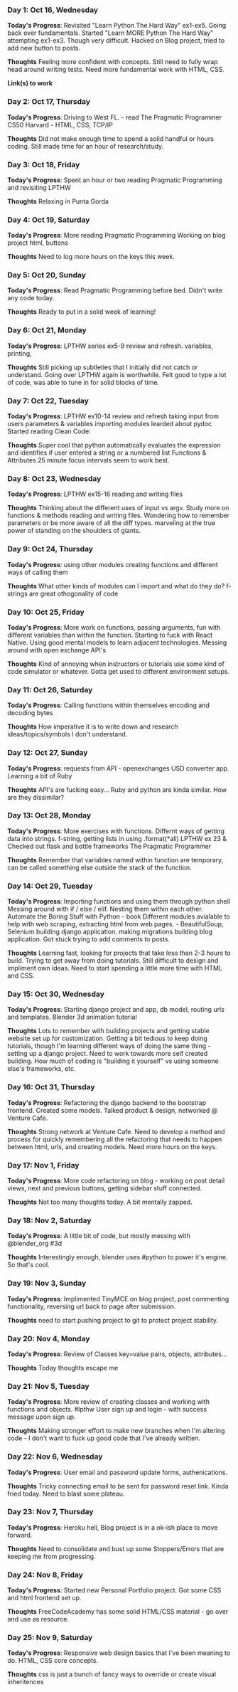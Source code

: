 ### Day 1: Oct 16, Wednesday 

**Today's Progress**: 
Revisited "Learn Python The Hard Way" ex1-ex5. Going back over fundamentals.
Started "Learn MORE Python The Hard Way" attempting ex1-ex3. Though very difficult.
Hacked on Blog project, tried to add new button to posts.

**Thoughts** 
Feeling more confident with concepts. Still need to fully wrap head around writing tests. Need more fundamental work with HTML, CSS.

**Link(s) to work**

### Day 2: Oct 17, Thursday

**Today's Progress**: 
Driving to West FL. - read The Pragmatic Programmer 
CS50 Harvard - HTML, CSS, TCP/IP

**Thoughts** 
Did not make enough time to spend a solid handful or hours coding. Still made time for an hour of research/study. 

### Day 3: Oct 18, Friday

**Today's Progress**: 
Spent an hour or two reading Pragmatic Programming and revisiting LPTHW

**Thoughts**
Relaxing in Punta Gorda


### Day 4: Oct 19, Saturday

**Today's Progress**: 
More reading Pragmatic Programming
Working on blog project html, buttons

**Thoughts** 
Need to log more hours on  the keys this week.


### Day 5: Oct 20, Sunday

**Today's Progress**: 
Read Pragmatic Programming before bed. Didn't write any code today. 

**Thoughts** 
Ready to put in a solid week of learning! 


### Day 6: Oct 21, Monday

**Today's Progress**: 
LPTHW series ex5-9 review and refresh. 
variables, printing, 

**Thoughts** 
Still picking up subtleties that I initially did not catch or understand.
Going over LPTHW again is worthwhile. 
Felt good to type a lot of code, was able to tune in for solid blocks of time. 

### Day 7: Oct 22, Tuesday

**Today's Progress**: 
LPTHW ex10-14 review and refresh
taking input from users
parameters & variables 
importing modules
learded about pydoc
Started reading Clean Code:

**Thoughts** 
Super cool that python automatically evaluates the expression and identifies if user entered a string or a numbered list
Functions & Attributes 
25 minute focus intervals seem to work best. 

### Day 8: Oct 23, Wednesday

**Today's Progress**: 
LPTHW ex15-16 reading and writing files

**Thoughts** 
Thinking about the different uses of input vs argv.
Study more on functions & methods
reading and writing files. Wondering how to remember parameters or be more aware of all the diff types. 
marveling at the true power of standing on the shoulders of giants.

### Day 9: Oct 24, Thursday

**Today's Progress**: 
using other modules
creating functions and different ways of calling them

**Thoughts** 
What other kinds of modules can I import and what do they do? 
f-strings are great
othogonality of code

### Day 10: Oct 25, Friday

**Today's Progress**: 
More work on functions, passing arguments, fun with different variables than within the function. 
Starting to fuck with React Native. Using good mental models to learn adjacent technologies. 
Messing around with open exchange API's

**Thoughts** 
Kind of annoying when instructors or tutorials use some kind of code simulator or whatever. Gotta get used to different environment setups.

### Day 11: Oct 26, Saturday

**Today's Progress**: 
Calling functions within themselves 
encoding and decoding bytes

**Thoughts** 
How imperative it is to write down and research ideas/topics/symbols I don't understand.

### Day 12: Oct 27, Sunday

**Today's Progress**: 
requests from API - openexchanges USD converter app.
Learning a bit of Ruby

**Thoughts** 
API's are fucking easy...
Ruby and python are kinda similar. How are they dissimilar? 

### Day 13: Oct 28, Monday

**Today's Progress**: 
More exercises with functions. Differnt ways of getting data into strings. f-string, getting lists in using .format(*all)
LPTHW ex 23 & 
Checked out flask and bottle frameworks
The Pragmatic Programmer 

**Thoughts** 
Remember that variables named within function are temporary, can be called something else outside the stack of the function.

### Day 14: Oct 29, Tuesday

**Today's Progress**: 
Importing functions and using them through python shell
Messing around with if / else / elif. Nesting them within each other. 
Automate the Boring Stuff with Python - book
Different modules avialable to help with web scraping, extracting html from web pages. - BeautifulSoup, Selenium
building django application. making migrations
building blog application. Got stuck trying to add comments to posts. 

**Thoughts** 
Learning fast, looking for projects that take less than 2-3 hours to build. Trying to get away from doing tutorials. Still difficult to design and impliment own ideas. Need to start spending a little more time with HTML and CSS.

### Day 15: Oct 30, Wednesday

**Today's Progress**: 
Starting django project and app, db model, routing urls and templates.
Blender 3d animation tutorial 

**Thoughts** 
Lots to remember with building projects and getting stable website set up for customization. 
Getting a bit tedious to keep doing tutorials, though I'm learning different ways of doing the same thing - setting up a django project.
Need to work towards more self created building. How much of coding is "building it yourself" vs using someone else's frameworks, etc. 

### Day 16: Oct 31, Thursday

**Today's Progress**: 
Refactoring the django backend to the bootstrap frontend. Created some models. 
Talked product & design, networked @ Venture Cafe. 

**Thoughts** 
Strong network at Venture Cafe. Need to develop a method and process for quickly remembering all the refactoring that needs to happen between html, urls, and creating models. Need more hours on the keys.

### Day 17: Nov 1, Friday

**Today's Progress**: 
More code refactoring on blog - working on post detail views, next and previous buttons, getting sidebar stuff connected. 

**Thoughts** 
Not too many thoughts today. A bit mentally zapped. 

### Day 18: Nov 2, Saturday

**Today's Progress**: 
A little bit of code, but mostly messing with @blender_org #3d 

**Thoughts** 
Interestingly enough, blender uses #python to power it's engine. So that's cool.

### Day 19: Nov 3, Sunday

**Today's Progress**: 
Implimented TinyMCE on blog project, post commenting functionality, reversing url back to page after submission. 

**Thoughts**
need to start pushing project to git to protect project stability.

### Day 20: Nov 4, Monday

**Today's Progress**: 
Review of Classes key=value pairs, objects, attributes... 

**Thoughts** 
Today thoughts escape me

### Day 21: Nov 5, Tuesday

**Today's Progress**: 
More review of creating classes and working with functions and objects. #lpthw
User sign up and login - with success message upon sign up. 

**Thoughts** 
Making stronger effort to make new branches when I'm altering code - I don't want to fuck up good code that I've already written.

### Day 22: Nov 6, Wednesday

**Today's Progress**: 
User email and password update forms, authenications. 

**Thoughts** 
Tricky connecting email to be sent for password reset link. Kinda fried today. Need to blast some plateau. 

### Day 23: Nov 7, Thursday

**Today's Progress**: 
Heroku hell, Blog project is in a ok-ish place to move forward. 

**Thoughts** 
Need to consolidate and bust up some Stoppers/Errors that are keeping me from progressing.

### Day 24: Nov 8, Friday

**Today's Progress**: 
Started new Personal Portfolio project. Got some CSS and html frontend set up.

**Thoughts** 
FreeCodeAcademy has some solid HTML/CSS material - go over and use as resource. 

### Day 25: Nov 9, Saturday

**Today's Progress**: 
Responsive web design basics that I've been meaning to do. HTML, CSS core concepts. 

**Thoughts** 
css is just a bunch of fancy ways to override or create visual inheritences


